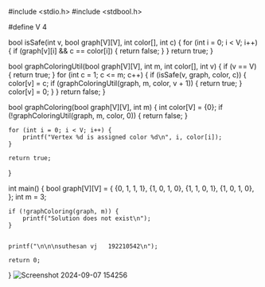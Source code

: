 #include <stdio.h>
#include <stdbool.h>

#define V 4

bool isSafe(int v, bool graph[V][V], int color[], int c) {
    for (int i = 0; i < V; i++) {
        if (graph[v][i] && c == color[i]) {
            return false;
        }
    }
    return true;
}

bool graphColoringUtil(bool graph[V][V], int m, int color[], int v) {
    if (v == V) {
        return true;
    }
    for (int c = 1; c <= m; c++) {
        if (isSafe(v, graph, color, c)) {
            color[v] = c;
            if (graphColoringUtil(graph, m, color, v + 1)) {
                return true;
            }
            color[v] = 0;
        }
    }
    return false;
}

bool graphColoring(bool graph[V][V], int m) {
    int color[V] = {0};
    if (!graphColoringUtil(graph, m, color, 0)) {
        return false;
    }

    for (int i = 0; i < V; i++) {
        printf("Vertex %d is assigned color %d\n", i, color[i]);
    }
    
    return true;
}

int main() {
    bool graph[V][V] = {
        {0, 1, 1, 1},
        {1, 0, 1, 0},
        {1, 1, 0, 1},
        {1, 0, 1, 0},
    };
    int m = 3;
    
    if (!graphColoring(graph, m)) {
        printf("Solution does not exist\n");
    }
    
    
    printf("\n\n\nsuthesan vj   192210542\n");
    
    return 0;
}
![Screenshot 2024-09-07 154256](https://github.com/user-attachments/assets/599b70bf-b956-4ee5-b787-1debbd458f98)
